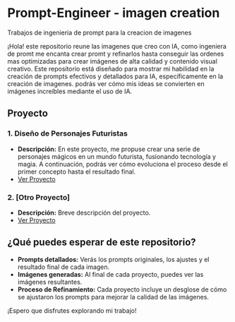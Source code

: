 # Prompt-Engineer - imagen creation
Trabajos de ingenieria de prompt para la creacion de imagenes

¡Hola! este repositorio reune las imagenes que creo con IA, como ingeniera de promt me encanta crear promt y refinarlos hasta conseguir las ordenes mas optimizadas para crear imágenes de alta calidad y contenido visual creativo. Este repositorio está diseñado para mostrar mi habilidad en la creación de prompts efectivos y detallados para IA, específicamente en la creación de imagenes. podrás ver cómo mis ideas se convierten en imágenes increíbles mediante el uso de IA.

## Proyecto

### 1. Diseño de Personajes Futuristas
- **Descripción:** En este proyecto, me propuse crear una serie de personajes mágicos en un mundo futurista, fusionando tecnología y magia. A continuación, podrás ver cómo evoluciona el proceso desde el primer concepto hasta el resultado final.
- [Ver Proyecto](prompts/project_1/)

### 2. [Otro Proyecto]
- **Descripción:** Breve descripción del proyecto.
- [Ver Proyecto](prompts/project_2/)

## ¿Qué puedes esperar de este repositorio?

- **Prompts detallados:** Verás los prompts originales, los ajustes y el resultado final de cada imagen.
- **Imágenes generadas:** Al final de cada proyecto, puedes ver las imágenes resultantes.
- **Proceso de Refinamiento:** Cada proyecto incluye un desglose de cómo se ajustaron los prompts para mejorar la calidad de las imágenes.

¡Espero que disfrutes explorando mi trabajo!
